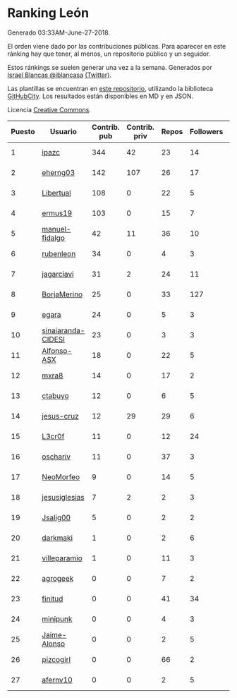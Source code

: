 # Ranking León

Generado 03:33AM-June-27-2018.

El orden viene dado por las contribuciones públicas. Para aparecer en este ránking hay que tener, al menos, un repositorio público y un seguidor.

Estos ránkings se suelen generar una vez a la semana. Generados por [Israel Blancas @iblancasa](https://github.com/iblancasa/) [(Twitter)](https://twitter.com/iblancasa).

Las plantillas se encuentran en [este repositorio](https://github.com/iblancasa/GH-Spanish-Ranking), utilizando la biblioteca [GitHubCity](https://github.com/iblancasa/GitHubCity). Los resultados están disponibles en MD y en JSON.

Licencia [Creative Commons](https://creativecommons.org/licenses/by/4.0/).

| Puesto   |  Usuario  | Contrib. pub | Contrib. priv |Repos| Followers | Desde |  Avatar  |
|----------|-----------|--------------|---------------|-----|-----------|-------|----------|
|1|[ipazc](https://github.com/ipazc)|344|42|23|14|2014-03-03|![ipazc]()|
|2|[eherng03](https://github.com/eherng03)|142|107|26|17|2016-03-03|![eherng03]()|
|3|[Libertual](https://github.com/Libertual)|108|0|22|5|2014-11-17|![Libertual]()|
|4|[ermus19](https://github.com/ermus19)|103|0|15|7|2012-12-14|![ermus19]()|
|5|[manuel-fidalgo](https://github.com/manuel-fidalgo)|42|11|36|10|2016-02-05|![manuel-fidalgo]()|
|6|[rubenleon](https://github.com/rubenleon)|34|0|4|3|2017-06-08|![rubenleon]()|
|7|[jagarciavi](https://github.com/jagarciavi)|31|2|24|11|2012-05-07|![jagarciavi]()|
|8|[BorjaMerino](https://github.com/BorjaMerino)|25|0|33|127|2012-05-03|![BorjaMerino]()|
|9|[egara](https://github.com/egara)|24|0|5|3|2015-08-07|![egara]()|
|10|[sinaiaranda-CIDESI](https://github.com/sinaiaranda-CIDESI)|23|0|3|3|2018-01-11|![sinaiaranda-CIDESI]()|
|11|[Alfonso-ASX](https://github.com/Alfonso-ASX)|18|0|22|5|2012-01-11|![Alfonso-ASX]()|
|12|[mxra8](https://github.com/mxra8)|14|0|17|2|2015-12-14|![mxra8]()|
|13|[ctabuyo](https://github.com/ctabuyo)|12|0|6|5|2015-08-12|![ctabuyo]()|
|14|[jesus-cruz](https://github.com/jesus-cruz)|12|29|29|6|2016-03-04|![jesus-cruz]()|
|15|[L3cr0f](https://github.com/L3cr0f)|11|0|12|24|2016-02-25|![L3cr0f]()|
|16|[oschariv](https://github.com/oschariv)|11|0|37|3|2016-09-26|![oschariv]()|
|17|[NeoMorfeo](https://github.com/NeoMorfeo)|9|0|14|5|2013-03-04|![NeoMorfeo]()|
|18|[jesusiglesias](https://github.com/jesusiglesias)|7|2|2|3|2015-02-27|![jesusiglesias]()|
|19|[Jsalig00](https://github.com/Jsalig00)|5|0|2|2|2018-02-20|![Jsalig00]()|
|20|[darkmaki](https://github.com/darkmaki)|1|0|2|6|2014-12-01|![darkmaki]()|
|21|[villeparamio](https://github.com/villeparamio)|1|0|11|3|2015-12-01|![villeparamio]()|
|22|[agrogeek](https://github.com/agrogeek)|0|0|7|2|2009-04-01|![agrogeek]()|
|23|[finitud](https://github.com/finitud)|0|0|41|34|2010-02-24|![finitud]()|
|24|[minipunk](https://github.com/minipunk)|0|0|4|3|2012-09-20|![minipunk]()|
|25|[Jaime-Alonso](https://github.com/Jaime-Alonso)|0|0|2|5|2014-01-28|![Jaime-Alonso]()|
|26|[pizcogirl](https://github.com/pizcogirl)|0|0|66|2|2014-09-26|![pizcogirl]()|
|27|[afernv10](https://github.com/afernv10)|0|0|2|5|2017-02-23|![afernv10]()|
